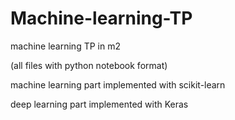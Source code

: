 # Machine-learning-TP
machine learning TP in m2

(all files with python notebook format)

machine learning part implemented with scikit-learn

deep learning part implemented with Keras
